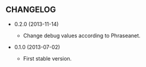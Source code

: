 CHANGELOG
---------

* 0.2.0 (2013-11-14)

  * Change debug values according to Phraseanet.

* 0.1.0 (2013-07-02)

  * First stable version.
